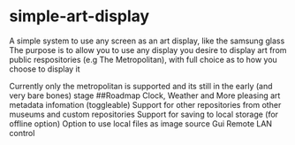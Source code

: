 # simple-art-display
A simple system to use any screen as an art display, like the samsung glass
The purpose is to allow you to use any display you desire to display art from public respositories (e.g The Metropolitan), with full choice as to how you choose to display it



Currently only the metropolitan is supported and its still in the early (and very bare bones) stage 
##Roadmap
Clock, Weather and More pleasing art metadata infomation (toggleable)
Support for other repositories from other museums and custom repositories
Support for saving to local storage (for offline option)
Option to use local files as image source
Gui
Remote LAN control
